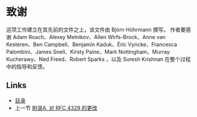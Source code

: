 # 致谢

这项工作建立在其先前的文件之上，该文件由 Björn Höhrmann 撰写。 作者要感谢 Adam Roach、Alexey Melnikov、Allen Wirfs-Brock、Anne van Kesteren、Ben Campbell、Benjamin Kaduk、Éric Vyncke、Francesca Palombini、James Snell、Kirsty Paine、Mark Nottingham、Murray Kucherawy、Ned Freed、Robert Sparks ，以及 Suresh Krishnan 在整个过程中的指导和反馈。

## Links

* [目录](../SUMMARY.md)
* 上一节 [附录A. 对 RFC 4329 的更改](../AppendixA/Changes-from-RFC-4329.md)